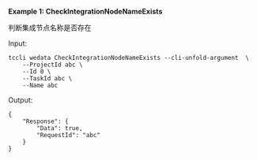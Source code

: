**Example 1: CheckIntegrationNodeNameExists**

判断集成节点名称是否存在

Input: 

```
tccli wedata CheckIntegrationNodeNameExists --cli-unfold-argument  \
    --ProjectId abc \
    --Id 0 \
    --TaskId abc \
    --Name abc
```

Output: 
```
{
    "Response": {
        "Data": true,
        "RequestId": "abc"
    }
}
```

